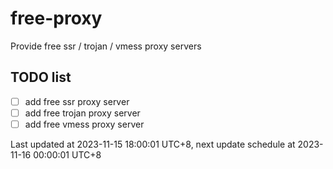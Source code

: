 
# free-proxy
Provide free ssr / trojan / vmess proxy servers


## TODO list
- [ ] add free ssr proxy server
- [ ] add free trojan proxy server
- [ ] add free vmess proxy server

Last updated at 2023-11-15 18:00:01 UTC+8, next update schedule at 2023-11-16 00:00:01 UTC+8


